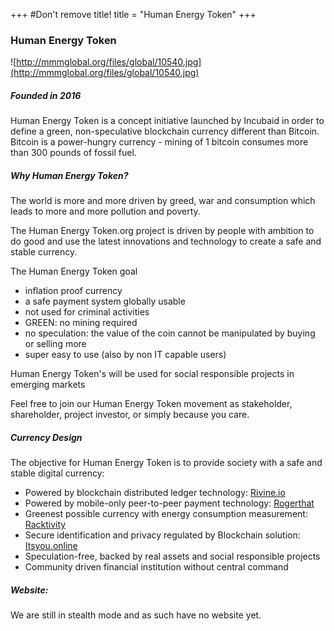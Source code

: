 +++
#Don't remove title!
title = "Human Energy Token"
+++

### Human Energy Token

![http://mmmglobal.org/files/global/10540.jpg](http://mmmglobal.org/files/global/10540.jpg)

##### Founded in 2016

Human Energy Token is a concept initiative launched by Incubaid in order to define a green, non-speculative blockchain currency different than Bitcoin. Bitcoin is a power-hungry currency - mining of 1 bitcoin consumes more than 300 pounds of fossil fuel.

##### Why Human Energy Token?

The world is more and more driven by greed, war and consumption which leads to more and more pollution and poverty.

The Human Energy Token.org project is driven by people with ambition to do good and use the latest innovations and technology to create a safe and stable currency.

The Human Energy Token goal

* inflation proof currency
* a safe payment system globally usable
* not used for criminal activities
* GREEN: no mining required
* no speculation: the value of the coin cannot be manipulated by buying or selling more
* super easy to use (also by non IT capable users)

Human Energy Token's will be used for social responsible projects in emerging markets

Feel free to join our Human Energy Token movement as stakeholder, shareholder, project investor, or simply because you care.

##### Currency Design

The objective for Human Energy Token is to provide society with a safe and stable digital currency:

* Powered by blockchain distributed ledger technology: [Rivine.io](http://www.incubaid.com/members/Rivine.io/)
* Powered by mobile-only peer-to-peer payment technology: [Rogerthat](http://www.incubaid.com/members/Rogerthat/)
* Greenest possible currency with energy consumption measurement: [Racktivity](http://www.incubaid.com/members/Racktivity/)
* Secure identification and privacy regulated by Blockchain solution: [Itsyou.online](http://www.incubaid.com/members/Itsyou.online/)
* Speculation-free, backed by real assets and social responsible projects
* Community driven financial institution without central command

##### Website:

We are still in stealth mode and as such have no website yet.
